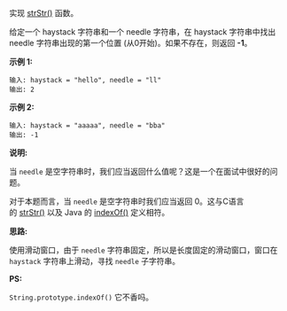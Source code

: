 实现 [strStr()](http://www.cplusplus.com/reference/cstring/strstr/) 函数。

给定一个 haystack 字符串和一个 needle 字符串，在 haystack 字符串中找出 needle 字符串出现的第一个位置 (从0开始)。如果不存在，则返回 **-1**。

**示例 1:**

```
输入: haystack = "hello", needle = "ll"
输出: 2
```

**示例 2:**

```
输入: haystack = "aaaaa", needle = "bba"
输出: -1
```

**说明:**

当 `needle` 是空字符串时，我们应当返回什么值呢？这是一个在面试中很好的问题。

对于本题而言，当 `needle` 是空字符串时我们应当返回 0。这与C语言的 [strStr()](http://www.cplusplus.com/reference/cstring/strstr/) 以及 Java 的 [indexOf()](https://docs.oracle.com/javase/7/docs/api/java/lang/String.html#indexOf(java.lang.String)) 定义相符。

**思路:**

使用滑动窗口，由于 `needle` 字符串固定，所以是长度固定的滑动窗口，窗口在 `haystack` 字符串上滑动，寻找 `needle` 子字符串。

**PS:**

`String.prototype.indexOf()` 它不香吗。
